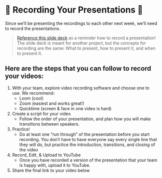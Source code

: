 # 🎥 Recording Your Presentations 🎥

Since we’ll be presenting the recordings to each other next week, we’ll need to record the presentations.  

> [Reference this slide deck](https://docs.google.com/presentation/d/e/2PACX-1vQqqhVR7Jz_8t8Z-OwtDIt6wCPFiebr1l3V4AFtArEScRPKzesMJsAiv98ZptmpnoxbTalmxf2_VzZT/pub?start=false&loop=false&delayms=3000&slide=id.g1281e869de0_1_0) as a reminder how to record a presentation!  The slide deck is meant for another project, but the concepts for recording are the same: What to present, how to present it, and when to present it.

## Here are the steps that you can follow to record your videos:

1. With your team, explore video recording software and choose one to use. We recommend:
    - Loom (cool)
    - Zoom (easiest and works great!)
    - Quicktime (screen & face in one video is hard)
2. Create a script for your video
    - Follow the order of your presentation, and plan how you will make transitions between speakers.
3. Practice!
    - Do at least one “run through” of the presentation before you start recording. You don’t have to have everyone say every single line that they will do, but practice the introduction, transitions, and closing of the video
4. Record, Edit, & Upload to YouTube
    - Once you have recorded a version of the presentation that your team is happy with, upload it to YouTube.
5. Share the final link to your video below